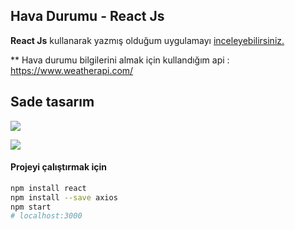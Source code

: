 
## Hava Durumu - React Js

**React Js** kullanarak yazmış olduğum uygulamayı [inceleyebilirsiniz.](https://oztsinan.github.io/weather-react/build)  

** Hava durumu bilgilerini almak için kullandığım api : https://www.weatherapi.com/

## Sade tasarım
![](https://i.ibb.co/ZxPBqT6/photo1.png)

![](https://i.ibb.co/g9wzP1j/photo2.png)



#### Projeyi çalıştırmak için

``` bash
npm install react
npm install --save axios
npm start
# localhost:3000
```

